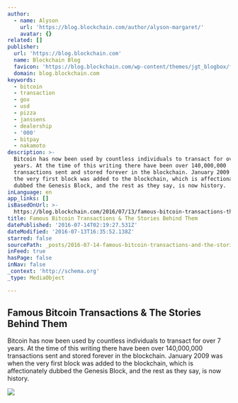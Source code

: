 ```yaml
---
author:
  - name: Alyson
    url: 'https://blog.blockchain.com/author/alyson-margaret/'
    avatar: {}
related: []
publisher:
  url: 'https://blog.blockchain.com'
  name: Blockchain Blog
  favicon: 'https://blog.blockchain.com/wp-content/themes/jgt_blogbox/favicon.ico'
  domain: blog.blockchain.com
keywords:
  - bitcoin
  - transaction
  - gox
  - usd
  - pizza
  - janssens
  - dealership
  - '000'
  - bitpay
  - nakamoto
description: >-
  Bitcoin has now been used by countless individuals to transact for over 7
  years. At the time of this writing there have been over 140,000,000
  transactions sent and stored forever in the blockchain. January 2009 was when
  the very first block was added to the blockchain, which is affectionately
  dubbed the Genesis Block, and the rest as they say, is now history.
inLanguage: en
app_links: []
isBasedOnUrl: >-
  https://blog.blockchain.com/2016/07/13/famous-bitcoin-transactions-the-stories-behind-them/
title: Famous Bitcoin Transactions & The Stories Behind Them
datePublished: '2016-07-14T02:19:27.531Z'
dateModified: '2016-07-13T16:35:52.138Z'
starred: false
sourcePath: _posts/2016-07-14-famous-bitcoin-transactions-and-the-stories-behind-them.md
inFeed: true
hasPage: false
inNav: false
_context: 'http://schema.org'
_type: MediaObject

---
```

<article style=""><h1>Famous Bitcoin Transactions &amp; The Stories Behind Them</h1><p>Bitcoin has now been used by countless individuals to transact for over 7 years. At the time of this writing there have been over 140,000,000 transactions sent and stored forever in the blockchain. January 2009 was when the very first block was added to the blockchain, which is affectionately dubbed the Genesis Block, and the rest as they say, is now history.</p><img src="https://i1.wp.com/blog.blockchain.com/wp-content/uploads/2016/07/famousbitcointx.jpg?fit=1200%2C675&amp;ssl=1" /></article>